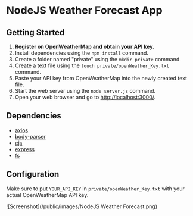 # NodeJS Weather Forecast App

## Getting Started

1. **Register on [OpenWeatherMap](https://openweathermap.org/api) and obtain your API key.**
2. Install dependencies using the `npm install` command.
3. Create a folder named "private" using the `mkdir private` command.
4. Create a text file using the `touch private/openWeather_Key.txt` command.
5. Paste your API key from OpenWeatherMap into the newly created text file.
6. Start the web server using the `node server.js` command.
7. Open your web browser and go to [http://localhost:3000/](http://localhost:3000/).

## Dependencies

- [axios](https://www.npmjs.com/package/axios)
- [body-parser](https://www.npmjs.com/package/body-parser)
- [ejs](https://www.npmjs.com/package/ejs)
- [express](https://www.npmjs.com/package/express)
- [fs](https://www.npmjs.com/package/fs)

## Configuration

Make sure to put `YOUR_API_KEY` in `private/openWeather_Key.txt` with your actual OpenWeatherMap API key.

![Screenshot](/public/images/NodeJS Weather Forecast.png)
